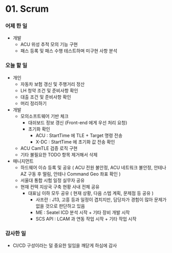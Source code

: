 # 01. Scrum

### 어제 한 일

- 개발
    - ACU 위성 추적 모의 기능 구현
    - 패스 등록 및 패스 수행 테스트하며 미구현 사항 분석

### 오늘 할 일

- 개인
    - 자동차 보험 갱신 및 주행거리 정산
    - LH 청약 조건 및 준비사항 확인
    - 대출 조건 및 준비사항 확인
    - 머리 정리하기
- 개발
    - 모의소프트웨어 기반 체크
        - 대쉬보드 정보 갱신 (Front-end 에게 우선 처리 요청)
        - 초기화 확인
            - ACU : StartTime 에 TLE + Target 명령 전송
            - X-DC : StartTime 에 초기화 값 전송 확인
    - ACU CamTLE 검증 로직 구현
    - 기타 불필요한 TODO 항목 제거해서 삭제
- 매니지먼트
    - 하드웨어 이슈 등록 및 공유 ( ACU 전원 불안정, ACU 네트워크 불안정, 안테나 AZ 구동 후 떨림, 안테나 Command Geo 좌표 확인 )
    - 서울대 통합 시험 일정 실무자 공유
    - 현재 컨텍 지상국 구축 현황 사내 전체 공유
        - 대표님 이하 모두 공유 ( 현재 상황, 다음 스텝 계획, 문제점 등 공유 )
            - 사프란 : J13, 고흥 등과 일정이 겹치지만, 담당자가 경험이 많아 문제가 없을 것으로 판단하고 있음
            - ME : Seatel ICD 분석 시작 + 기타 장비 개발 시작
            - SCS API : LCAM 과 연동 작업 시작 + 기타 작업 시작

### 감사한 일

- CI/CD 구성이라는 덜 중요한 일임을 깨닫게 하심에 감사

